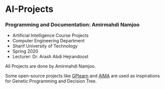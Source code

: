 # AI-Projects

### Programming and Documentation: Amirmahdi Namjoo


* Artificial Intelligence Course Projects
* Computer Engineering Department
* Sharif University of Technology
* Spring 2020
* Lecturer: Dr. Arash Abdi Hejrandoost


All Projects are done by Amirmahdi Namjoo.

Some open-source projects like [GPlearn](https://github.com/trevorstephens/gplearn) and [AIMA](https://github.com/aimacode/aima-python) are used as inspirations for Genetic Programming and Decision Tree.

